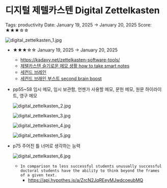 # 디지털 제텔카스텐 Digital Zettelkasten

Tags: productivity
Date: January 19, 2025 → January 20, 2025
Score: ★★★☆☆

![digital_zettelkasten_1.jpg](digital_ettelkasten/digital_zettelkasten_1.jpg)

- ★★★☆☆ January 19, 2025 → January 20, 2025
    - https://kadavy.net/zettelkasten-software-tools/
    - [제텔카스텐 슬기로운 메모 생활 how to take smart notes](https://www.notion.so/how-to-take-smart-notes-1743f0c2cf658006a676e8a5f5410d9e?pvs=21)
    - [세컨드 브레인](https://www.notion.so/552613aaee17460abf0a0107668e7fa4?pvs=21)
    - [세컨드 브래인 부스트 second brain boost](https://www.notion.so/second-brain-boost-ac74392f9cb7465486bffe537addcc1b?pvs=21)
- pp55~58 임시 메모, 임시 보관함, 언젠가 사용할 메모, 문헌 메모, 원문 하이라이트, 영구 메모
    
    ![digital_zettelkasten_2.jpg](digital_ettelkasten/digital_zettelkasten_2.jpg)
    
    ![digital_zettelkasten_3.jpg](digital_ettelkasten/digital_zettelkasten_3.jpg)
    
    ![digital_zettelkasten_4.jpg](digital_ettelkasten/digital_zettelkasten_4.jpg)
    
    ![digital_zettelkasten_5.jpg](digital_ettelkasten/digital_zettelkasten_5.jpg)
    
- p75 주어진 틀 너머로 생각하는 능력
    
    ![digital_zettelkasten_6.jpg](digital_ettelkasten/digital_zettelkasten_6.jpg)
    
    - `In comparison to less successful students unusually successful doctoral students have the ability to think beyond the frames of a given text.`
        - https://api.hypothes.is/a/ZrcN2JqREeyMJwdcoeubMQ
